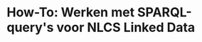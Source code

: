 # How-To: Werken met SPARQL-query's voor NLCS Linked Data

<div class="issue" data-number="200"></div>